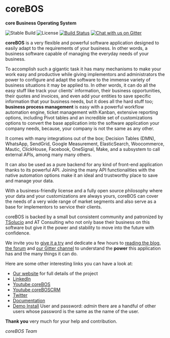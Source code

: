 coreBOS
=======

**core Business Operating System**

![Stable Build](https://blog.corebos.org/stable.svg)
![License](https://blog.corebos.org/license.svg)
[![Build Status](https://github.com/tsolucio/corebos/actions/workflows/formatting.yml/badge.svg)](https://github.com/tsolucio/corebos/actions)
[![Chat with us on Gitter](https://badges.gitter.im/phpmd/community.svg)](https://gitter.im/corebos/discuss?utm_source=badge&utm_medium=badge&utm_campaign=pr-badge)

**coreBOS** is a very flexible and powerful software application designed to easily adapt to the requirements of your business. In other words, a business software capable of managing the everyday needs of your business.

To accomplish such a gigantic task it has many mechanisms to make your work easy and productive while giving implementors and administrators the power to configure and adapt the software to the immense variety of business situations it may be applied to. In other words, it can do all the easy stuff like track your clients' information, their business opportunities, their quotes and invoices, and even add your entities to save specific information that your business needs, but it does all the hard stuff too; **business process management** is easy with a powerful workflow automation engine, ticket management with Kanban, extensive reporting options, including Pivot tables and an incredible set of customizations options to convert the base application into the software application your company needs, because, your company is not the same as any other.

It comes with many integrations out of the box; Decision Tables (DMN), WhatsApp, SendGrid, Google Measurement, ElasticSearch, Woocommerce, Mautic, ClickHouse, Facebook, OneSignal, Make, and a subsystem to call external APIs, among many many others.

It can also be used as a pure backend for any kind of front-end application thanks to its powerful API. Joining the many API functionalities with the native automation options make it an ideal and trustworthy place to save and manage your data.

With a business-friendly license and a fully open source philosophy where your data and your customizations are always yours, coreBOS can cover the needs of a very wide range of market segments and also serve as a base for implementors to service their clients.

coreBOS is backed by a small but consistent community and patronized by [TSolucio](https://tsolucio.com) and AT Consulting who not only base their business on this software but give it the power and stability to move into the future with confidence.

We invite you to [give it a try](http://corebos.org/documentation/doku.php?id=en:install550) and dedicate a few hours to [reading the blog](http://blog.corebos.org), [the forum](http://discussions.corebos.org/) and [our Gitter channel](https://gitter.im/corebos/discuss) to understand the **power** this application has and the many things it can do.

Here are some other interesting links you can have a look at:

- [Our website](http://corebos.org/) for full details of the project
- [LinkedIn](http://www.linkedin.com/groups/coreBOS-7479130?trk=my_groups-b-grp-v)
- [Youtube coreBOS](https://www.youtube.com/channel/UCmUzoelIqe2eL3YvEv5kLYw)
- [Youtube coreBOSCRM](https://www.youtube.com/channel/UCqH0YuMrOI9HSEObq3xqXLQ)
- [Twitter](https://twitter.com/coreBOSBeat)
- [Documentation](http://corebos.org/documentation/)
- [Demo Install](http://demo.corebos.com/) User and password: _admin_ there are a handful of other users whose password is the same as the name of the user.

**Thank you** very much for your help and contribution.

*coreBOS Team*
